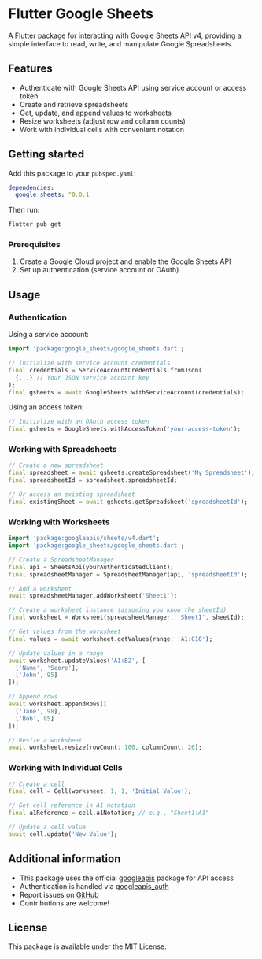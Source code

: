 # Flutter Google Sheets

A Flutter package for interacting with Google Sheets API v4, providing a simple interface to read, write, and manipulate Google Spreadsheets.

## Features

- Authenticate with Google Sheets API using service account or access token
- Create and retrieve spreadsheets
- Get, update, and append values to worksheets
- Resize worksheets (adjust row and column counts)
- Work with individual cells with convenient notation

## Getting started

Add this package to your `pubspec.yaml`:

```yaml
dependencies:
  google_sheets: ^0.0.1
```

Then run:

```bash
flutter pub get
```

### Prerequisites

1. Create a Google Cloud project and enable the Google Sheets API
2. Set up authentication (service account or OAuth)

## Usage

### Authentication

Using a service account:

```dart
import 'package:google_sheets/google_sheets.dart';

// Initialize with service account credentials
final credentials = ServiceAccountCredentials.fromJson(
  {...} // Your JSON service account key
);
final gsheets = await GoogleSheets.withServiceAccount(credentials);
```

Using an access token:

```dart
// Initialize with an OAuth access token
final gsheets = GoogleSheets.withAccessToken('your-access-token');
```

### Working with Spreadsheets

```dart
// Create a new spreadsheet
final spreadsheet = await gsheets.createSpreadsheet('My Spreadsheet');
final spreadsheetId = spreadsheet.spreadsheetId;

// Or access an existing spreadsheet
final existingSheet = await gsheets.getSpreadsheet('spreadsheetId');
```

### Working with Worksheets

```dart
import 'package:googleapis/sheets/v4.dart';
import 'package:google_sheets/google_sheets.dart';

// Create a SpreadsheetManager
final api = SheetsApi(yourAuthenticatedClient);
final spreadsheetManager = SpreadsheetManager(api, 'spreadsheetId');

// Add a worksheet
await spreadsheetManager.addWorksheet('Sheet1');

// Create a worksheet instance (assuming you know the sheetId)
final worksheet = Worksheet(spreadsheetManager, 'Sheet1', sheetId);

// Get values from the worksheet
final values = await worksheet.getValues(range: 'A1:C10');

// Update values in a range
await worksheet.updateValues('A1:B2', [
  ['Name', 'Score'],
  ['John', 95]
]);

// Append rows
await worksheet.appendRows([
  ['Jane', 98],
  ['Bob', 85]
]);

// Resize a worksheet
await worksheet.resize(rowCount: 100, columnCount: 26);
```

### Working with Individual Cells

```dart
// Create a cell
final cell = Cell(worksheet, 1, 1, 'Initial Value');

// Get cell reference in A1 notation
final a1Reference = cell.a1Notation; // e.g., "Sheet1!A1"

// Update a cell value
await cell.update('New Value');
```

## Additional information

- This package uses the official [googleapis](https://pub.dev/packages/googleapis) package for API access
- Authentication is handled via [googleapis_auth](https://pub.dev/packages/googleapis_auth)
- Report issues on [GitHub](https://github.com/your-username/flutter_google_sheets/issues)
- Contributions are welcome!

## License

This package is available under the MIT License.
